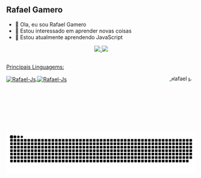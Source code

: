 ## Rafael Gamero



- 👋 Ola, eu sou Rafael Gamero
- 👀 Estou interessado em aprender novas coisas
- 🌱 Estou atualmente aprendendo JavaScript

<div align="center">
  <a href="https://github.com/rafaelgamero">
  <img height="180em" src="https://github-readme-stats.vercel.app/api?username=rafaelgamero&show_icons=true&theme=dracula&include_all_commits=true&count_private=true"/>
  <img height="180em" src="https://github-readme-stats.vercel.app/api/top-langs/?username=rafaelgamero&layout=compact&langs_count=7&theme=dracula"/>
</div>

  ##
  
Principais Linguagems:

 <div>
  <img align="center" alt="Rafael-Js" height="50" width="60" src="https://cdn.jsdelivr.net/gh/devicons/devicon/icons/python/python-original.svg" />
  <img align="center" alt="Rafael-Js" height="40" width="50" src="https://cdn.jsdelivr.net/gh/devicons/devicon/icons/javascript/javascript-original.svg" />
     <img align="right" alt="Rafael pic" height="150" style="border-radius:50px;" src="https://cdn.discordapp.com/attachments/978159028385501224/979416178671886386/ezgif-3-2517b4b777.gif">
 </div>
  
  ##
  
![Snake animation](https://github.com/Platane/snk/raw/output/github-contribution-grid-snake.svg)
